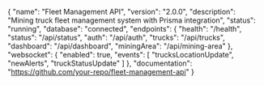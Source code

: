 <!-- API Documentation -->

<!-- GET -->
{
    "name": "Fleet Management API",
    "version": "2.0.0",
    "description": "Mining truck fleet management system with Prisma integration",
    "status": "running",
    "database": "connected",
    "endpoints": {
        "health": "/health",
        "status": "/api/status",
        "auth": "/api/auth",
        "trucks": "/api/trucks",
        "dashboard": "/api/dashboard",
        "miningArea": "/api/mining-area"
    },
    "websocket": {
        "enabled": true,
        "events": [
            "trucksLocationUpdate",
            "newAlerts",
            "truckStatusUpdate"
        ]
    },
    "documentation": "https://github.com/your-repo/fleet-management-api"
}